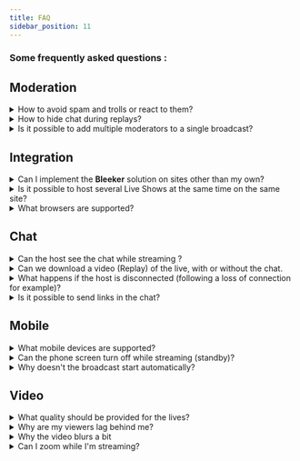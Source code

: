 ```yaml
---
title: FAQ
sidebar_position: 11
---
```

### Some frequently asked questions :





## Moderation

<details>
<summary>How to avoid spam and trolls or react to them?</summary>

Lorem ipsum et des brouettes
</details>

<details>
<summary>How to hide chat during replays?</summary>

Lorem ipsum et des brouettes
</details>

<details>
<summary>Is it possible to add multiple moderators to a single broadcast?</summary>

Lorem ipsum et des brouettes
</details>




## Integration

<details>
<summary>Can I implement the <strong>Bleeker</strong> solution on sites other than my own?</summary>

Lorem ipsum et des brouettes
</details>

<details>
<summary>Is it possible to host several Live Shows at the same time on the same site?</summary>

Lorem ipsum et des brouettes
</details>

<details>
<summary>What browsers are supported?</summary>

Lorem ipsum et des brouettes
</details>





## Chat

<details>
<summary>Can the host see the chat while streaming ?</summary>

never one without the other
</details>

<details>
<summary>Can we download a video (Replay) of the live, with or without the chat.</summary>

Lorem ipsum et des brouettes
</details>

<details>
<summary>What happens if the host is disconnected (following a loss of connection for example)?</summary>

Lorem ipsum et des brouettes
</details>

<details>
<summary>Is it possible to send links in the chat?</summary>

Lorem ipsum et des brouettes
</details>




## Mobile

<details>
<summary>What mobile devices are supported?</summary>

Lorem ipsum et des brouettes
</details>

<details>
<summary>Can the phone screen turn off while streaming (standby)?</summary>

Lorem ipsum et des brouettes
</details>

<details>
<summary>Why doesn't the broadcast start automatically?</summary>

Lorem ipsum et des brouettes
</details>




## Video



<details>
<summary>What quality should be provided for the lives?</summary>

Lorem ipsum et des brouettes
</details>

<details>
<summary>Why are my viewers lag behind me?</summary>

Lorem ipsum et des brouettes
</details>

<details>
<summary>Why the video blurs a bit</summary>

Lorem ipsum et des brouettes
</details>

<details>
<summary>Can I zoom while I'm streaming?</summary>

Lorem ipsum et des brouettes
</details>